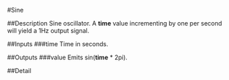 #Sine

##Description
Sine oscillator. A **time** value incrementing by one per second will yield a 1Hz output signal.

##Inputs
###time
Time in seconds.

##Outputs
###value
Emits sin(**time** * 2pi).

##Detail

